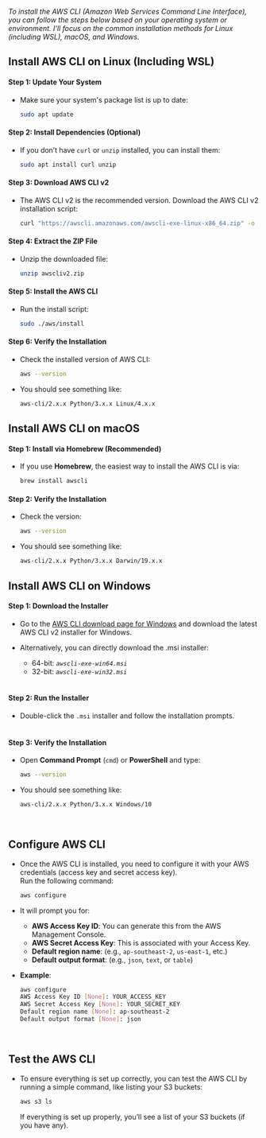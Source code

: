 *To install the AWS CLI (Amazon Web Services Command Line Interface), you can follow the steps below based on your operating system or environment. I'll focus on the common installation methods for Linux (including WSL), macOS, and Windows.*

## Install AWS CLI on Linux (Including WSL)
#### Step 1: Update Your System
- Make sure your system's package list is up to date:
    ```bash
    sudo apt update
    ```

#### Step 2: Install Dependencies (Optional)
- If you don’t have `curl` or `unzip` installed, you can install them:
    ```bash
    sudo apt install curl unzip
    ```

#### Step 3: Download AWS CLI v2
- The AWS CLI v2 is the recommended version. Download the AWS CLI v2 installation script:
    ```bash
    curl "https://awscli.amazonaws.com/awscli-exe-linux-x86_64.zip" -o "awscliv2.zip"
    ```

#### Step 4: Extract the ZIP File
- Unzip the downloaded file:
    ```bash
    unzip awscliv2.zip
    ```

#### Step 5: Install the AWS CLI
- Run the install script:
    ```bash
    sudo ./aws/install
    ```

#### Step 6: Verify the Installation
- Check the installed version of AWS CLI:
    ```bash
    aws --version
    ```
- You should see something like:
    ```bash
    aws-cli/2.x.x Python/3.x.x Linux/4.x.x
    ```

## Install AWS CLI on macOS
#### Step 1: Install via Homebrew (Recommended)
- If you use **Homebrew**, the easiest way to install the AWS CLI is via:
    ```bash
    brew install awscli
    ```

#### Step 2: Verify the Installation
- Check the version:
    ```bash
    aws --version
    ```
- You should see something like:
    ```bash
    aws-cli/2.x.x Python/3.x.x Darwin/19.x.x
    ```

## Install AWS CLI on Windows
#### Step 1: Download the Installer
- Go to the [AWS CLI download page for Windows](https://aws.amazon.com/cli/) and download the latest AWS CLI v2 installer for Windows.

- Alternatively, you can directly download the .msi installer:
    - 64-bit: *`awscli-exe-win64.msi`*
    - 32-bit: *`awscli-exe-win32.msi`*
    </br></br>

#### Step 2: Run the Installer
- Double-click the `.msi` installer and follow the installation prompts.
</br></br>

#### Step 3: Verify the Installation
- Open **Command Prompt** (`cmd`) or **PowerShell** and type:
    ```bash
    aws --version
    ```
- You should see something like:
    ```bash
    aws-cli/2.x.x Python/3.x.x Windows/10
    ```
    </br>
    
## Configure AWS CLI
- Once the AWS CLI is installed, you need to configure it with your AWS credentials (access key and secret access key).
    </br>
    Run the following command:
    ```bash
    aws configure
    ```
- It will prompt you for:

    - **AWS Access Key ID**: You can generate this from the AWS Management Console.
    - **AWS Secret Access Key**: This is associated with your Access Key.
    - **Default region name**: (e.g., `ap-southeast-2`, `us-east-1`, etc.)
    - **Default output format**: (e.g., `json`, `text`, or `table`)
- **Example**:
    ```bash
    aws configure
    AWS Access Key ID [None]: YOUR_ACCESS_KEY
    AWS Secret Access Key [None]: YOUR_SECRET_KEY
    Default region name [None]: ap-southeast-2
    Default output format [None]: json
    ```
    </br>

## Test the AWS CLI
- To ensure everything is set up correctly, you can test the AWS CLI by running a simple command, like listing your S3 buckets:
    ```bash
    aws s3 ls
    ```
    If everything is set up properly, you’ll see a list of your S3 buckets (if you have any).